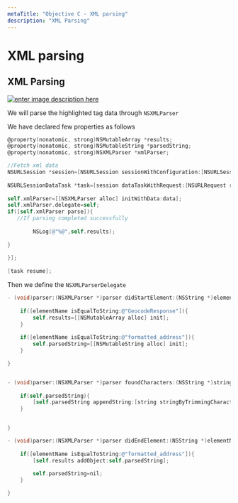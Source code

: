 ```yaml
---
metaTitle: "Objective C - XML parsing"
description: "XML Parsing"
---
```


# XML parsing




## XML Parsing


[<img src="https://i.stack.imgur.com/o5Rcj.png" alt="enter image description here" />](https://i.stack.imgur.com/o5Rcj.png)

We will parse the highlighted tag data through `NSXMLParser`

We have declared few properties as follows

```objectivec
@property(nonatomic, strong)NSMutableArray *results;
@property(nonatomic, strong)NSMutableString *parsedString;
@property(nonatomic, strong)NSXMLParser *xmlParser;

//Fetch xml data
NSURLSession *session=[NSURLSession sessionWithConfiguration:[NSURLSessionConfiguration defaultSessionConfiguration]];
    
NSURLSessionDataTask *task=[session dataTaskWithRequest:[NSURLRequest requestWithURL:[NSURL URLWithString:YOUR_XMLURL]] completionHandler:^(NSData * _Nullable data, NSURLResponse * _Nullable response, NSError * _Nullable error) {
    
self.xmlParser=[[NSXMLParser alloc] initWithData:data];
self.xmlParser.delegate=self;
if([self.xmlParser parse]){
   //If parsing completed successfully
        
        NSLog(@"%@",self.results);
        
}
    
}];
    
[task resume];

```

Then we define the `NSXMLParserDelegate`

```objectivec
- (void)parser:(NSXMLParser *)parser didStartElement:(NSString *)elementName namespaceURI:(nullable NSString *)namespaceURI qualifiedName:(nullable NSString *)qName attributes:(NSDictionary<NSString *, NSString *> *)attributeDict{
    
    if([elementName isEqualToString:@"GeocodeResponse"]){
        self.results=[[NSMutableArray alloc] init];
    }
    
    if([elementName isEqualToString:@"formatted_address"]){
        self.parsedString=[[NSMutableString alloc] init];
    }

}


- (void)parser:(NSXMLParser *)parser foundCharacters:(NSString *)string{
    
    if(self.parsedString){
        [self.parsedString appendString:[string stringByTrimmingCharactersInSet:[NSCharacterSet whitespaceAndNewlineCharacterSet]]];
    }


}

- (void)parser:(NSXMLParser *)parser didEndElement:(NSString *)elementName namespaceURI:(nullable NSString *)namespaceURI qualifiedName:(nullable NSString *)qName{
    
    if([elementName isEqualToString:@"formatted_address"]){
        [self.results addObject:self.parsedString];
        
        self.parsedString=nil;
    }

}

```

